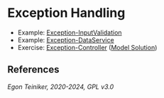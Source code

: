 # Exception Handling

* Example: [Exception-InputValidation](Exception-InputValidation)
* Example: [Exception-DataService](Exception-DataService)  
* Exercise: [Exception-Controller](Exception-Controller-Exercise) ([Model Solution](Exception-Controller))


## References

_Egon Teiniker, 2020-2024, GPL v3.0_
